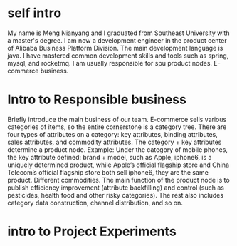 # self intro

My name is Meng Nianyang and I graduated from Southeast University with a master's degree. I am now a development engineer in the product center of Alibaba Business Platform Division. The main development language is java. I have mastered common development skills and tools such as spring, mysql, and rocketmq. I am usually responsible for spu product nodes. E-commerce business.

# Intro to Responsible business 



Briefly introduce the main business of our team. E-commerce sells various categories of items, so the entire cornerstone is a category tree. There are four types of attributes on a category: key attributes, binding attributes, sales attributes, and commodity attributes. The category + key attributes determine a product node. Example: Under the category of mobile phones, the key attribute defined: brand + model, such as Apple, iphone6, is a uniquely determined product, while Apple’s official flagship store and China Telecom’s official flagship store both sell iphone6, they are the same product. Different commodities. The main function of the product node is to publish efficiency improvement (attribute backfilling) and control (such as pesticides, health food and other risky categories). The rest also includes category data construction, channel distribution, and so on.

# intro to Project Experiments





